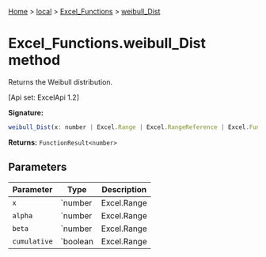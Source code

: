 [Home](./index) &gt; [local](local.md) &gt; [Excel\_Functions](local.excel_functions.md) &gt; [weibull\_Dist](local.excel_functions.weibull_dist.md)

# Excel\_Functions.weibull\_Dist method

Returns the Weibull distribution. 

 \[Api set: ExcelApi 1.2\]

**Signature:**
```javascript
weibull_Dist(x: number | Excel.Range | Excel.RangeReference | Excel.FunctionResult<any>, alpha: number | Excel.Range | Excel.RangeReference | Excel.FunctionResult<any>, beta: number | Excel.Range | Excel.RangeReference | Excel.FunctionResult<any>, cumulative: boolean | Excel.Range | Excel.RangeReference | Excel.FunctionResult<any>): FunctionResult<number>;
```
**Returns:** `FunctionResult<number>`

## Parameters

|  Parameter | Type | Description |
|  --- | --- | --- |
|  `x` | `number | Excel.Range | Excel.RangeReference | Excel.FunctionResult<any>` |  |
|  `alpha` | `number | Excel.Range | Excel.RangeReference | Excel.FunctionResult<any>` |  |
|  `beta` | `number | Excel.Range | Excel.RangeReference | Excel.FunctionResult<any>` |  |
|  `cumulative` | `boolean | Excel.Range | Excel.RangeReference | Excel.FunctionResult<any>` |  |

